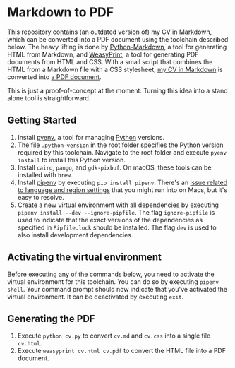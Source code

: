 # Markdown to PDF

This repository contains (an outdated version of) my CV in Markdown, which can be converted into a PDF document using the toolchain described below.
The heavy lifting is done by [Python-Markdown](https://python-markdown.github.io/), a tool for generating HTML from Markdown, and [WeasyPrint](https://weasyprint.org), a tool for generating PDF documents from HTML and CSS.
With a small script that combines the HTML from a Markdown file with a CSS stylesheet, [my CV in Markdown](https://github.com/ljpengelen/markdown-to-pdf/blob/master/cv.md) is converted into [a PDF document](https://github.com/ljpengelen/markdown-to-pdf/blob/master/cv.pdf).

This is just a proof-of-concept at the moment.
Turning this idea into a stand alone tool is straightforward.

## Getting Started

1. Install [pyenv](https://github.com/pyenv/pyenv), a tool for managing [Python](https://www.python.org/) versions.
1. The file `.python-version` in the root folder specifies the Python version required by this toolchain.
  Navigate to the root folder and execute `pyenv install` to install this Python version.
1. Install `cairo`, `pango`, and `gdk-pixbuf`.
  On macOS, these tools can be installed with `brew`.
1. Install [pipenv](https://pypi.python.org/pypi/pipenv) by executing `pip install pipenv`.
  There's an [issue related to language and region settings](https://github.com/kennethreitz/pipenv/issues/538) that you might run into on Macs, but it's easy to resolve.
1. Create a new virtual environment with all dependencies by executing `pipenv install --dev --ignore-pipfile`.
  The flag `ignore-pipfile` is used to indicate that the exact versions of the dependencies as specified in `Pipfile.lock` should be installed.
  The flag `dev` is used to also install development dependencies.
  
## Activating the virtual environment

Before executing any of the commands below, you need to activate the virtual environment for this toolchain.
You can do so by executing `pipenv shell`.
Your command prompt should now indicate that you've activated the virtual environment.
It can be deactivated by executing `exit`.

## Generating the PDF

1. Execute `python cv.py` to convert `cv.md` and `cv.css` into a single file `cv.html`.
1. Execute `weasyprint cv.html cv.pdf` to convert the HTML file into a PDF document.
